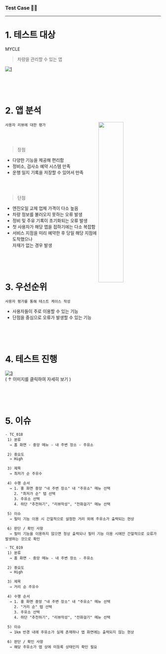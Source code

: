 ### Test Case ✍🏼
___

# 1. 테스트 대상
MYCLE
> 차량을 관리할 수 있는 앱

[![1](https://github.com/TestUhm/Testcase1/assets/154364394/1e17cede-6475-4e03-b9a6-a40127af9b0b.png)](https://mycle.co.kr/)


<br/>
<br/>
<br/>


# 2. 앱 분석


<img src="https://github.com/TestUhm/Testcase1/assets/154364394/1a213e0e-fc6f-44b8-ae31-81207e8783e1.png" alt="" width="40%" height="520" align="right">


```사용자 리뷰에 대한 평가```

<br/>
<br/>

> 장점
- 다양한 기능을 제공해 편리함
- 정비소, 검사소 예약 시스템 만족
- 운행 일지 기록을 저장할 수 있어서 만족

<br/><br/>

> 단점
- 엔진오일 교체 업체 가격이 다소 높음
- 차량 정보를 불러오지 못하는 오류 발생
- 정비 및 주유 기록이 초기화되는 오류 발생
- 첫 사용자가 해당 앱을 접하기에는 다소 복잡함
- 서비스 지점을 미리 예약한 후 당일 해당 지점에 도착했으나<br/>
자재가 없는 경우 발생

<br/>
<br/>
<br/>

# 3. 우선순위
```사용자 평가를 통해 테스트 케이스 작성```
- 사용자들이 주로 이용할 수 있는 기능
- 단점을 중심으로 오류가 발생할 수 있는 기능


<br/>
<br/>
<br/>

# 4. 테스트 진행

[![3](https://github.com/TestUhm/Testcase1/assets/154364394/6cc14b3b-33f8-4819-a7e6-1f6fe0e41b7d.png)](https://docs.google.com/spreadsheets/d/12sLQMDEUuU9e9TURRgcy3NTbxH1CY_6oO4BnkGtvbO8/edit?usp=sharing)<br/>
( ↑ 이미지를 클릭하여 자세히 보기 )


<br/>
<br/>
<br/>

# 5. 이슈

```
- TC_018
 1) 분류
  → 홈 화면 - 중앙 메뉴 - 내 주변 장소 - 주유소

 2) 중요도
  → High

 3) 제목
  → 최저가 순 주유수

 4) 수행 순서
  → 1. 홍 화면 중앙 "내 주변 장소" 내 "주유소" 메뉴 선택
    2. "최저가 순" 탭 선택
    3. 주유소 선택
    4. 하단 "추천하기", "리뷰작성", "전화걸기" 메뉴 선택

 5) 이슈
  → 필터 기능 이용 시 간헐적으로 설정한 거리 외에 주유소가 출력되는 현상

 6) 판단 / 확인 사항
  → 필터 기능을 이용하지 않으면 정상 출력되나 필터 기능 이용 시에만 간헐적으로 오류가 발생하는 것으로 확인
```

```
- TC_019
 1) 분류
  → 홈 화면 - 중앙 메뉴 - 내 주변 장소 - 주유소

 2) 중요도
  → High

 3) 제목
  → 거리 순 주유수

 4) 수행 순서
  → 1. 홍 화면 중앙 "내 주변 장소" 내 "주유소" 메뉴 선택
    2. "거리 순" 탭 선택
    3. 주유소 선택
    4. 하단 "추천하기", "리뷰작성", "전화걸기" 메뉴 선택

 5) 이슈
  → 1km 반경 내에 주유소가 실제 존재하나 앱 화면에는 출력되지 않는 현상

 6) 판단 / 확인 사항
  → 해당 주유소가 앱 상에 미등록 상태인지 확인 필요
```

